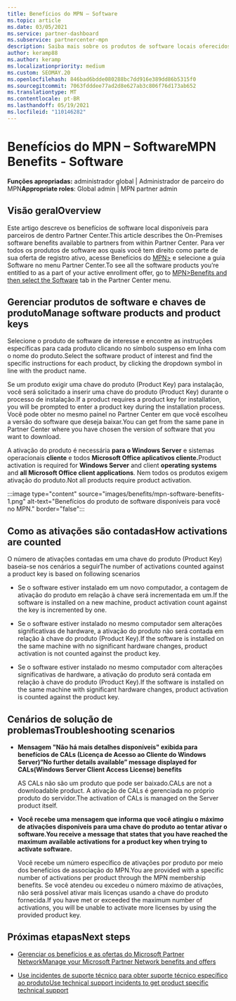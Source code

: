```yaml
---
title: Benefícios do MPN – Software
ms.topic: article
ms.date: 03/05/2021
ms.service: partner-dashboard
ms.subservice: partnercenter-mpn
description: Saiba mais sobre os produtos de software locais oferecidos como benefícios Microsoft Partner Network (MPN)
author: keramp88
ms.author: keramp
ms.localizationpriority: medium
ms.custom: SEOMAY.20
ms.openlocfilehash: 846bad6bdde080288bc7dd916e389dd86b5315f0
ms.sourcegitcommit: 7063fdddee77ad2d8e627ab3c806f76d173ab652
ms.translationtype: MT
ms.contentlocale: pt-BR
ms.lasthandoff: 05/19/2021
ms.locfileid: "110146282"
---
```

# <a name="mpn-benefits---software"></a><span data-ttu-id="9c13a-103">Benefícios do MPN – Software</span><span class="sxs-lookup"><span data-stu-id="9c13a-103">MPN Benefits - Software</span></span>

<span data-ttu-id="9c13a-104">**Funções apropriadas:** administrador global | Administrador de parceiro do MPN</span><span class="sxs-lookup"><span data-stu-id="9c13a-104">**Appropriate roles**: Global admin | MPN partner admin</span></span>

## <a name="overview"></a><span data-ttu-id="9c13a-105">Visão geral</span><span class="sxs-lookup"><span data-stu-id="9c13a-105">Overview</span></span>

<span data-ttu-id="9c13a-106">Este artigo descreve os benefícios de software local disponíveis para parceiros de dentro Partner Center.</span><span class="sxs-lookup"><span data-stu-id="9c13a-106">This article describes the On-Premises software benefits available to partners from within Partner Center.</span></span> <span data-ttu-id="9c13a-107">Para ver todos os produtos de software aos quais você tem direito como parte de sua oferta de registro ativo, acesse Benefícios do  [MPN>](https://partner.microsoft.com/dashboard/mpn/membership/benefits/software) e selecione a guia Software no menu Partner Center.</span><span class="sxs-lookup"><span data-stu-id="9c13a-107">To see all the software products you’re entitled to as a part of your active enrollment offer, go to  [MPN>Benefits and then select the Software](https://partner.microsoft.com/dashboard/mpn/membership/benefits/software) tab in the Partner Center menu.</span></span>  

## <a name="manage-software-products-and-product-keys"></a><span data-ttu-id="9c13a-108">Gerenciar produtos de software e chaves de produto</span><span class="sxs-lookup"><span data-stu-id="9c13a-108">Manage software products and product keys</span></span>

<span data-ttu-id="9c13a-109">Selecione o produto de software de interesse e encontre as instruções específicas para cada produto clicando no símbolo suspenso em linha com o nome do produto.</span><span class="sxs-lookup"><span data-stu-id="9c13a-109">Select the software product of  interest and find the specific instructions for each product, by clicking the dropdown symbol in line with the product name.</span></span>

<span data-ttu-id="9c13a-110">Se um produto exigir uma chave do produto (Product Key) para instalação, você será solicitado a inserir uma chave do produto (Product Key) durante o processo de instalação.</span><span class="sxs-lookup"><span data-stu-id="9c13a-110">If a product requires a product key for installation, you will be prompted to enter a product key during the installation process.</span></span> <span data-ttu-id="9c13a-111">Você pode obter no mesmo painel no Partner Center em que você escolheu a versão do software que deseja baixar.</span><span class="sxs-lookup"><span data-stu-id="9c13a-111">You can get from the same pane in Partner Center where you have chosen the version of software that you want to download.</span></span>

<span data-ttu-id="9c13a-112">A ativação do produto é necessária **para o Windows Server** e sistemas operacionais **cliente** e todos **Microsoft Office aplicativos cliente.**</span><span class="sxs-lookup"><span data-stu-id="9c13a-112">Product activation is required for **Windows Server** and client **operating systems** and **all Microsoft Office client applications**.</span></span> <span data-ttu-id="9c13a-113">Nem todos os produtos exigem ativação do produto.</span><span class="sxs-lookup"><span data-stu-id="9c13a-113">Not all products require product activation.</span></span>

:::image type="content" source="images/benefits/mpn-software-benefits-1.png" alt-text="Benefícios do produto de software disponíveis para você no MPN." border="false":::

## <a name="how-activations-are-counted"></a><span data-ttu-id="9c13a-115">Como as ativações são contadas</span><span class="sxs-lookup"><span data-stu-id="9c13a-115">How activations are counted</span></span>

<span data-ttu-id="9c13a-116">O número de ativações contadas em uma chave do produto (Product Key) baseia-se nos cenários a seguir</span><span class="sxs-lookup"><span data-stu-id="9c13a-116">The number of activations counted against a product key is based on following scenarios</span></span>

- <span data-ttu-id="9c13a-117">Se o software estiver instalado em um novo computador, a contagem de ativação do produto em relação à chave será incrementada em um.</span><span class="sxs-lookup"><span data-stu-id="9c13a-117">If the software is installed on a new machine, product activation count against the key is incremented by one.</span></span>
 
- <span data-ttu-id="9c13a-118">Se o software estiver instalado no mesmo computador sem alterações significativas de hardware, a ativação do produto não será contada em relação à chave do produto (Product Key).</span><span class="sxs-lookup"><span data-stu-id="9c13a-118">If the software is installed on the same machine with no significant hardware changes, product activation is not counted against the product key.</span></span>

- <span data-ttu-id="9c13a-119">Se o software estiver instalado no mesmo computador com alterações significativas de hardware, a ativação do produto será contada em relação à chave do produto (Product Key).</span><span class="sxs-lookup"><span data-stu-id="9c13a-119">If the software is installed on the same machine with significant hardware changes, product activation is counted against the product key.</span></span>

## <a name="troubleshooting-scenarios"></a><span data-ttu-id="9c13a-120">Cenários de solução de problemas</span><span class="sxs-lookup"><span data-stu-id="9c13a-120">Troubleshooting scenarios</span></span>

- <span data-ttu-id="9c13a-121">**Mensagem "Não há mais detalhes disponíveis" exibida para benefícios de CALs (Licença de Acesso ao Cliente do Windows Server)**</span><span class="sxs-lookup"><span data-stu-id="9c13a-121">**“No further details available” message displayed for CALs(Windows Server Client Access License) benefits**</span></span>

    <span data-ttu-id="9c13a-122">AS CALs não são um produto que pode ser baixado.</span><span class="sxs-lookup"><span data-stu-id="9c13a-122">CALs are not a downloadable product.</span></span> <span data-ttu-id="9c13a-123">A ativação de CALs é gerenciada no próprio produto do servidor.</span><span class="sxs-lookup"><span data-stu-id="9c13a-123">The activation of CALs is managed on the Server product itself.</span></span>

- <span data-ttu-id="9c13a-124">**Você recebe uma mensagem que informa que você atingiu o máximo de ativações disponíveis para uma chave do produto ao tentar ativar o software.**</span><span class="sxs-lookup"><span data-stu-id="9c13a-124">**You receive a message that states that you have reached the maximum available activations for a product key when trying to activate software.**</span></span>

    <span data-ttu-id="9c13a-125">Você recebe um número específico de ativações por produto por meio dos benefícios de associação do MPN.</span><span class="sxs-lookup"><span data-stu-id="9c13a-125">You are provided with a specific number of activations per product through the MPN membership benefits.</span></span> <span data-ttu-id="9c13a-126">Se você atendeu ou excedeu o número máximo de ativações, não será possível ativar mais licenças usando a chave do produto fornecida.</span><span class="sxs-lookup"><span data-stu-id="9c13a-126">If you have met or exceeded the maximum number of activations, you will be unable to activate more licenses by using the provided product key.</span></span>


 ## <a name="next-steps"></a><span data-ttu-id="9c13a-127">Próximas etapas</span><span class="sxs-lookup"><span data-stu-id="9c13a-127">Next steps</span></span>

- [<span data-ttu-id="9c13a-128">Gerenciar os benefícios e as ofertas do Microsoft Partner Network</span><span class="sxs-lookup"><span data-stu-id="9c13a-128">Manage your Microsoft Partner Network benefits and offers</span></span>](manage-your-partner-network-benefits.md)

- [<span data-ttu-id="9c13a-129">Use incidentes de suporte técnico para obter suporte técnico específico ao produto</span><span class="sxs-lookup"><span data-stu-id="9c13a-129">Use technical support incidents to get product specific technical support</span></span>](mpn-benefits-technical-support.md)



